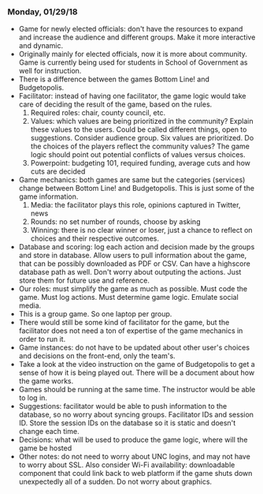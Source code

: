 ### Monday, 01/29/18

* Game for newly elected officials: don't have the resources to expand and increase
the audience and different groups. Make it more interactive and dynamic. 
* Originally mainly for elected officials, now it is more about community. Game is
currently being used for students in School of Government as well for instruction. 
* There is a difference between the games Bottom Line! and Budgetopolis.
* Facilitator: instead of having one facilitator, the game logic would take care of 
deciding the result of the game, based on the rules. 
    1. Required roles: chair, county council, etc. 
    2. Values: which values are being prioritized in the community? Explain these values
    to the users. Could be called different things, open to suggestions. Consider audience
    group. Six values are prioritized. Do the choices of the players reflect the community values? The game logic should point out potential conflicts of values versus choices.
    3. Powerpoint: budgeting 101, required funding, average cuts and how cuts are decided
* Game mechanics: both games are same but the categories (services) change between Bottom Line! and Budgetopolis. This is just some of the game information. 
    1. Media: the facilitator plays this role, opinions captured in Twitter, news
    2. Rounds: no set number of rounds, choose by asking 
    3. Winning: there is no clear winner or loser, just a chance to reflect on choices
    and their respective outcomes. 
* Database and scoring: log each action and decision made by the groups and store in database. Allow users to pull information about the game, that can be possibly downloaded as PDF or CSV. Can have a highscore database path as well. Don't worry about outputing the 
actions. Just store them for future use and reference. 
* Our roles: must simplify the game as much as possible. Must code the game. Must log actions.
Must determine game logic. Emulate social media. 
* This is a group game. So one laptop per group. 
* There would still be some kind of facilitator for the game, but the facilitator does not need a ton of expertise of the game mechanics in order to run it. 
* Game instances: do not have to be updated about other user's choices and decisions on the front-end, only the team's. 
* Take a look at the video instruction on the game of Budgetopolis to get a sense of how it 
is being played out. There will be a document about how the game works. 
* Games should be running at the same time. The instructor would be able to log in. 
* Suggestions: facilitator would be able to push information to the database, so no worry
about syncing groups. Facilitator IDs and session ID. Store the session IDs on the database so
it is static and doesn't change each time. 
* Decisions: what will be used to produce the game logic, where will the game be hosted
* Other notes: do not need to worry about UNC logins, and may not have to worry about SSL. Also consider Wi-Fi availability: downloadable component that could link back to web platform if the game shuts down unexpectedly all of a sudden. Do not worry about graphics.